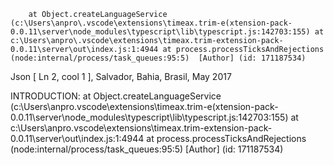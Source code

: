         at Object.createLanguageService (c:\Users\anpro\.vscode\extensions\timeax.trim-e(xtension-pack-0.0.11\server\node_modules\typescript\lib\typescript.js:142703:155) at c:\Users\anpro\.vscode\extensions\timeax.trim-extension-pack-0.0.11\server\out\index.js:1:4944 at process.processTicksAndRejections (node:internal/process/task_queues:95:5)  [Author] (id: 171187534)

Json [ Ln 2, cool 1 ], Salvador, Bahia, Brasil, May 2017

INTRODUCTION:
    at Object.createLanguageService (c:\Users\anpro\.vscode\extensions\timeax.trim-e(xtension-pack-0.0.11\server\node_modules\typescript\lib\typescript.js:142703:155) at c:\Users\anpro\.vscode\extensions\timeax.trim-extension-pack-0.0.11\server\out\index.js:1:4944 at process.processTicksAndRejections (node:internal/process/task_queues:95:5)  [Author] (id: 171187534)
